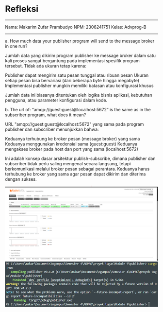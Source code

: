 <h1>Refleksi</h1>

---

Nama: Makarim Zufar Prambudyo
NPM: 2306241751
Kelas: Advprog-B

---

a. How much data your publisher program will send to the message broker in one
run?

Jumlah data yang dikirim program publisher ke message broker dalam satu kali proses sangat bergantung pada implementasi spesifik program tersebut. Tidak ada ukuran tetap karena:

Publisher dapat mengirim satu pesan tunggal atau ribuan pesan
Ukuran setiap pesan bisa bervariasi (dari beberapa byte hingga megabyte)
Implementasi publisher mungkin memiliki batasan atau konfigurasi khusus

Jumlah data ini biasanya ditentukan oleh logika bisnis aplikasi, kebutuhan pengguna, atau parameter konfigurasi dalam kode.

b. The url of: “amqp://guest:guest@localhost:5672” is the same as in the subscriber
program, what does it mean?

URL "amqp://guest:guest@localhost:5672" yang sama pada program publisher dan subscriber menunjukkan bahwa:

Keduanya terhubung ke broker pesan (message broker) yang sama
Keduanya menggunakan kredensial sama (guest:guest)
Keduanya mengakses broker pada host dan port yang sama (localhost:5672)

Ini adalah konsep dasar arsitektur publish-subscribe, dimana publisher dan subscriber tidak perlu saling mengenal secara langsung, tetapi berkomunikasi melalui broker pesan sebagai perantara. Keduanya harus terhubung ke broker yang sama agar pesan dapat dikirim dan diterima dengan sukses.

![rabbitMQ-image](/README-Image/Screenshot%202025-05-16%20150605.png)
![publisher-terminal](/README-Image/Screenshot%202025-05-16%20161413.png)
